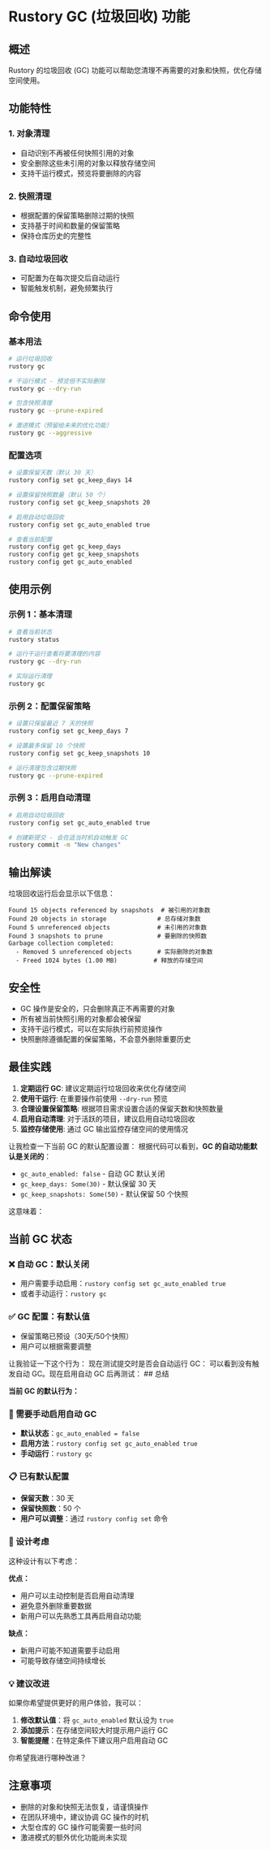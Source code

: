 # Rustory GC (垃圾回收) 功能

## 概述

Rustory 的垃圾回收 (GC) 功能可以帮助您清理不再需要的对象和快照，优化存储空间使用。

## 功能特性

### 1. 对象清理
- 自动识别不再被任何快照引用的对象
- 安全删除这些未引用的对象以释放存储空间
- 支持干运行模式，预览将要删除的内容

### 2. 快照清理
- 根据配置的保留策略删除过期的快照
- 支持基于时间和数量的保留策略
- 保持仓库历史的完整性

### 3. 自动垃圾回收
- 可配置为在每次提交后自动运行
- 智能触发机制，避免频繁执行

## 命令使用

### 基本用法

```bash
# 运行垃圾回收
rustory gc

# 干运行模式 - 预览但不实际删除
rustory gc --dry-run

# 包含快照清理
rustory gc --prune-expired

# 激进模式（预留给未来的优化功能）
rustory gc --aggressive
```

### 配置选项

```bash
# 设置保留天数（默认 30 天）
rustory config set gc_keep_days 14

# 设置保留快照数量（默认 50 个）
rustory config set gc_keep_snapshots 20

# 启用自动垃圾回收
rustory config set gc_auto_enabled true

# 查看当前配置
rustory config get gc_keep_days
rustory config get gc_keep_snapshots
rustory config get gc_auto_enabled
```

## 使用示例

### 示例 1：基本清理

```bash
# 查看当前状态
rustory status

# 运行干运行查看将要清理的内容
rustory gc --dry-run

# 实际运行清理
rustory gc
```

### 示例 2：配置保留策略

```bash
# 设置只保留最近 7 天的快照
rustory config set gc_keep_days 7

# 设置最多保留 10 个快照
rustory config set gc_keep_snapshots 10

# 运行清理包含过期快照
rustory gc --prune-expired
```

### 示例 3：启用自动清理

```bash
# 启用自动垃圾回收
rustory config set gc_auto_enabled true

# 创建新提交 - 会在适当时机自动触发 GC
rustory commit -m "New changes"
```

## 输出解读

垃圾回收运行后会显示以下信息：

```
Found 15 objects referenced by snapshots  # 被引用的对象数
Found 20 objects in storage              # 总存储对象数
Found 5 unreferenced objects             # 未引用的对象数
Found 3 snapshots to prune               # 要删除的快照数
Garbage collection completed:
  - Removed 5 unreferenced objects       # 实际删除的对象数
  - Freed 1024 bytes (1.00 MB)          # 释放的存储空间
```

## 安全性

- GC 操作是安全的，只会删除真正不再需要的对象
- 所有被当前快照引用的对象都会被保留
- 支持干运行模式，可以在实际执行前预览操作
- 快照删除遵循配置的保留策略，不会意外删除重要历史

## 最佳实践

1. **定期运行 GC**: 建议定期运行垃圾回收来优化存储空间
2. **使用干运行**: 在重要操作前使用 `--dry-run` 预览
3. **合理设置保留策略**: 根据项目需求设置合适的保留天数和快照数量
4. **启用自动清理**: 对于活跃的项目，建议启用自动垃圾回收
5. **监控存储使用**: 通过 GC 输出监控存储空间的使用情况

让我检查一下当前 GC 的默认配置设置： 根据代码可以看到，**GC 的自动功能默认是关闭的**：

- `gc_auto_enabled: false` - 自动 GC 默认关闭
- `gc_keep_days: Some(30)` - 默认保留 30 天
- `gc_keep_snapshots: Some(50)` - 默认保留 50 个快照

这意味着：

## 当前 GC 状态

### ❌ 自动 GC：默认关闭
- 用户需要手动启用：`rustory config set gc_auto_enabled true`
- 或者手动运行：`rustory gc`

### ✅ GC 配置：有默认值
- 保留策略已预设（30天/50个快照）
- 用户可以根据需要调整

让我验证一下这个行为： 现在测试提交时是否会自动运行 GC： 可以看到没有触发自动 GC。现在启用自动 GC 后再测试： ## 总结

**当前 GC 的默认行为：**

### 🔧 需要手动启用自动 GC
- **默认状态**：`gc_auto_enabled = false`
- **启用方法**：`rustory config set gc_auto_enabled true`
- **手动运行**：`rustory gc`

### 📋 已有默认配置
- **保留天数**：30 天
- **保留快照数**：50 个
- **用户可以调整**：通过 `rustory config set` 命令

### 🤔 设计考虑

这种设计有以下考虑：

**优点：**
- 用户可以主动控制是否启用自动清理
- 避免意外删除重要数据
- 新用户可以先熟悉工具再启用自动功能

**缺点：**
- 新用户可能不知道需要手动启用
- 可能导致存储空间持续增长

### 💡 建议改进

如果你希望提供更好的用户体验，我可以：

1. **修改默认值**：将 `gc_auto_enabled` 默认设为 `true`
2. **添加提示**：在存储空间较大时提示用户运行 GC
3. **智能提醒**：在特定条件下建议用户启用自动 GC

你希望我进行哪种改进？

## 注意事项

- 删除的对象和快照无法恢复，请谨慎操作
- 在团队环境中，建议协调 GC 操作的时机
- 大型仓库的 GC 操作可能需要一些时间
- 激进模式的额外优化功能尚未实现
